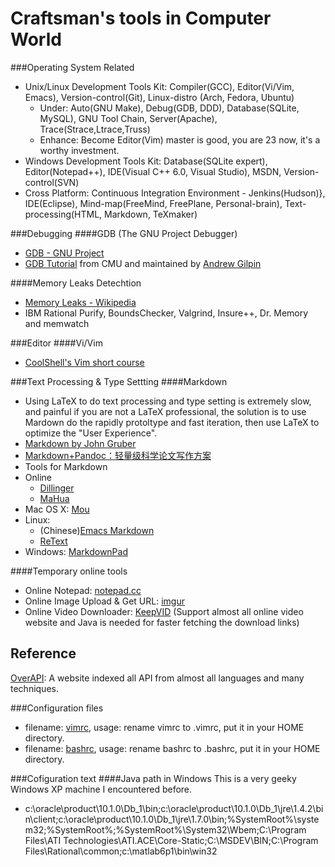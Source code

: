 Craftsman's tools in Computer World
===================================


###Operating System Related
* Unix/Linux Development Tools Kit: Compiler(GCC), Editor(Vi/Vim, Emacs), Version-control(Git), Linux-distro (Arch, Fedora, Ubuntu)
  * Under: Auto(GNU Make), Debug(GDB, DDD), Database(SQLite, MySQL), GNU Tool Chain, Server(Apache), Trace(Strace,Ltrace,Truss)  
  * Enhance: Become Editor(Vim) master is good, you are 23 now, it's a worthy investment.  
* Windows Development Tools Kit: Database(SQLite expert), Editor(Notepad++), IDE(Visual C++ 6.0, Visual Studio), MSDN, Version-control(SVN)  
* Cross Platform: Continuous Integration Environment - Jenkins(Hudson)}, IDE(Eclipse), Mind-map(FreeMind, FreePlane, Personal-brain), Text-processing(HTML, Markdown, TeXmaker)  


###Debugging
####GDB (The GNU Project Debugger)
* [GDB - GNU Project](http://www.gnu.org/software/gdb/)
* [GDB Tutorial](http://www.cs.cmu.edu/~gilpin/tutorial/) from CMU and maintained by [Andrew Gilpin](http://www.cs.cmu.edu/~gilpin/)

####Memory Leaks Detechtion
* [Memory Leaks - Wikipedia](http://en.wikipedia.org/wiki/Memory_leak)
* IBM Rational Purify, BoundsChecker, Valgrind, Insure++, Dr. Memory and memwatch


###Editor
####Vi/Vim
* [CoolShell's Vim short course](http://coolshell.cn/articles/5426.html)

###Text Processing & Type Settting
####Markdown
* Using LaTeX to do text processing and type setting is extremely slow, and painful if you are not a LaTeX professional, the solution is to use Mardown do the rapidly protoltype and fast iteration, then use LaTeX to optimize the "User Experience".
* [Markdown by John Gruber](http://daringfireball.net/projects/markdown)
* [Markdown+Pandoc：轻量级科学论文写作方案](http://www.douban.com/note/245109923/)
* Tools for Markdown
* Online
  * [Dillinger](http://dillinger.io)
  * [MaHua](http://mahua.jser.me/)
* Mac OS X: [Mou](http://mouapp.com/)
* Linux:
  * (Chinese)[Emacs Markdown](http://linuxtoy.org/archives/emacs-markdown-model.html)
  * [ReText](sourceforge.net/p/retext/home/ReText/)
* Windows: [MarkdownPad](http://markdownpad.com/)

####Temporary online tools
* Online Notepad: [notepad.cc](http://notepad.cc/)
* Online Image Upload & Get URL: [imgur](http://imgur.com/)
* Online Video Downloader: [KeepVID](http://keepvid.com/) (Support almost all online video website and Java is needed for faster fetching the download links)


Reference
----------------------
[OverAPI](http://overapi.com): A website indexed all API from almost all languages and many techniques.

###Configuration files
* filename: [vimrc](./files/vimrc), usage: rename vimrc to .vimrc, put it in your HOME directory.  
* filename: [bashrc](./files/bashrc), usage: rename bashrc to .bashrc, put it in your HOME directory.  

###Cofiguration text
####Java path in Windows
This is a very geeky Windows XP machine I encountered before. 
* c:\oracle\product\10.1.0\Db\_1\bin;c:\oracle\product\10.1.0\Db\_1\jre\1.4.2\bin\client;c:\oracle\product\10.1.0\Db\_1\jre\1.7.0\bin;%SystemRoot%\system32;%SystemRoot%;%SystemRoot%\System32\Wbem;C:\Program Files\ATI Technologies\ATI.ACE\Core-Static;C:\MSDEV\BIN;C:\Program Files\Rational\common;c:\matlab6p1\bin\win32 

